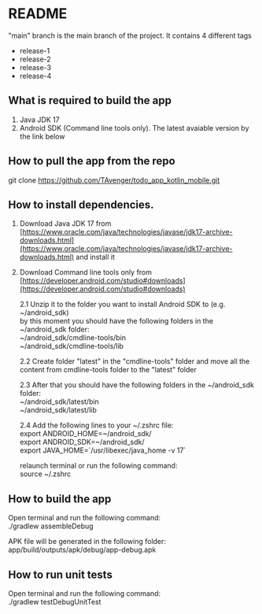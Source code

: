 # README #

"main" branch is the main branch of the project. It contains 4 different tags
- release-1
- release-2
- release-3
- release-4

## What is required to build the app
1. Java JDK 17
2. Android SDK (Command line tools only). The latest avaiable version by the link below


## How to pull the app from the repo
git clone https://github.com/TAvenger/todo_app_kotlin_mobile.git

## How to install dependencies.
1. Download Java JDK 17 from [https://www.oracle.com/java/technologies/javase/jdk17-archive-downloads.html](https://www.oracle.com/java/technologies/javase/jdk17-archive-downloads.html) and install it
2. Download Command line tools only from [https://developer.android.com/studio#downloads](https://developer.android.com/studio#downloads)

    2.1 Unzip it to the folder you want to install Android SDK to (e.g. ~/android_sdk) <br>
        by this moment you should have the following folders in the ~/android_sdk folder: <br>
        ~/android_sdk/cmdline-tools/bin <br>
        ~/android_sdk/cmdline-tools/lib <br>

    2.2 Create folder "latest" in the "cmdline-tools" folder and move all the content from cmdline-tools folder to the "latest" folder

    2.3 After that you should have the following folders in the ~/android_sdk folder: <br>
        ~/android_sdk/latest/bin <br>
        ~/android_sdk/latest/lib <br>
    
    2.4 Add the following lines to your \~/.zshrc file: <br>
        export ANDROID_HOME=\~/android_sdk/ <br>
        export ANDROID_SDK=\~/android_sdk/ <br>
        export JAVA_HOME=\`/usr/libexec/java_home -v 17\` <br>

    relaunch terminal or run the following command: <br>
        source ~/.zshrc

## How to build the app

   Open terminal and run the following command: <br>
   ./gradlew assembleDebug

   APK file will be generated in the following folder: <br>
   app/build/outputs/apk/debug/app-debug.apk

## How to run unit tests
   Open terminal and run the following command: <br>
   ./gradlew testDebugUnitTest